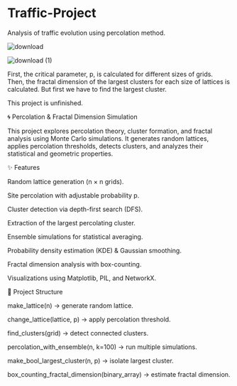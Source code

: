 # Traffic-Project

Analysis of traffic evolution using percolation method.

![download](https://github.com/mahyar-e/Traffic-Project/assets/78594407/0368b254-632b-4b73-a9be-20f38266eb5a)

![download (1)](https://github.com/mahyar-e/Traffic-Project/assets/78594407/4318f345-095b-47ff-b1fb-364a7ed9f19b)

First, the critical parameter, p, is calculated for different sizes of grids. Then, the fractal dimension of the largest clusters for each size of lattices is calculated. But first we have to find the largest cluster.

This project is unfinished.



🌀 Percolation & Fractal Dimension Simulation

This project explores percolation theory, cluster formation, and fractal analysis using Monte Carlo simulations. It generates random lattices, applies percolation thresholds, detects clusters, and analyzes their statistical and geometric properties.

✨ Features

Random lattice generation (n × n grids).

Site percolation with adjustable probability p.

Cluster detection via depth-first search (DFS).

Extraction of the largest percolating cluster.

Ensemble simulations for statistical averaging.

Probability density estimation (KDE) & Gaussian smoothing.

Fractal dimension analysis with box-counting.

Visualizations using Matplotlib, PIL, and NetworkX.

📂 Project Structure

make_lattice(n) → generate random lattice.

change_lattice(lattice, p) → apply percolation threshold.

find_clusters(grid) → detect connected clusters.

percolation_with_ensemble(n, k=100) → run multiple simulations.

make_bool_largest_cluster(n, p) → isolate largest cluster.

box_counting_fractal_dimension(binary_array) → estimate fractal dimension.
